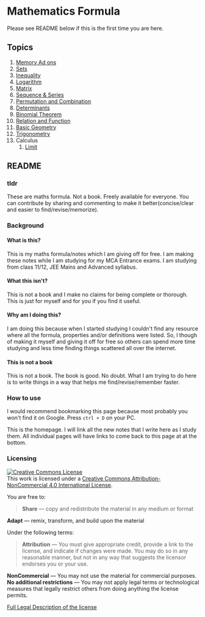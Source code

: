 # Mathematics Formula

Please see README below if this is the first time you are here.

## Topics

1. [Memory Ad ons](Memory_adons.md)
2. [Sets](sets.md)
3. [Inequality](inequality.md)
4. [Logarithm](logarithm.md)
5. [Matrix](matrix.md)
6. [Sequence & Series](sequence_series.md)
7. [Permutation and Combination](permutation_combination.md)
8. [Determinants](determinants.md)
9. [Binomial Theorem](binomial_theorem.md)
10. [Relation and Function](relations_functions.md)
11. [Basic Geometry](geometry.md)
12. [Trigonometry](trigonometry.md)
13. Calculus
    1. [Limit](limit.md)

## README

### tldr

These are maths formula. Not a book. Freely available for everyone. You can contribute by sharing and commenting to make it better(concise/clear and easier to find/revise/memorize).

### Background

#### What is this?

This is my maths formula/notes which I am giving off for free. I am making these notes while I am studying for my MCA Entrance exams. I am studying from class 11/12, JEE Mains and Advanced syllabus.

#### What this isn't?

This is not a book and I make no claims for being complete or thorough. This is just for myself and for you if you find it useful.

#### Why am I doing this?

I am doing this because when I started studying I couldn't find any resource where all the formula, properties and/or definitions were listed. So, I though of making it myself and giving it off for free so others can spend more time studying and less time finding things scattered all over the internet.

#### This is not a book

This is not a book. The book is good. No doubt. What I am trying to do here is to write things in a way that helps me find/revise/remember faster.

### How to use

I would recommend bookmarking this page because most probably you won't find it on Google. Press `ctrl + D` on your PC.

This is the homepage. I will link all the new notes that I write here as I study them. All individual pages will have links to come back to this page at at the bottom.

### Licensing

<a rel="license" href="http://creativecommons.org/licenses/by-nc/4.0/"><img alt="Creative Commons License" style="border-width:0" src="https://i.creativecommons.org/l/by-nc/4.0/88x31.png" /></a><br />This work is licensed under a <a rel="license" href="http://creativecommons.org/licenses/by-nc/4.0/">Creative Commons Attribution-NonCommercial 4.0 International License</a>.

You are free to:

> **Share** — copy and redistribute the material in any medium or format

**Adapt** — remix, transform, and build upon the material

Under the following terms:

> **Attribution** — You must give appropriate credit, provide a link to the license, and indicate if changes were made. You may do so in any reasonable manner, but not in any way that suggests the licensor endorses you or your use.

**NonCommercial** — You may not use the material for commercial purposes.
**No additional restrictions** — You may not apply legal terms or technological measures that legally restrict others from doing anything the license permits.

[Full Legal Description of the license](https://creativecommons.org/licenses/by-nc/4.0/legalcode)
